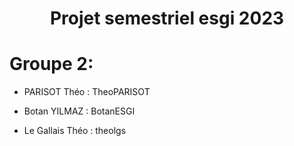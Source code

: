 

<div align="center">

# Projet semestriel esgi 2023

</div>


# Groupe 2:

- PARISOT Théo : TheoPARISOT


- Botan YILMAZ : BotanESGI


- Le Gallais Théo : theolgs